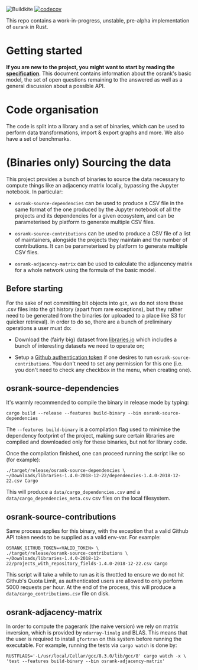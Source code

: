 
![Buildkite](https://badge.buildkite.com/0342a83f273c9ff90762c676def36d4f987f62483d7ae1b333.svg)
[![codecov](https://codecov.io/gh/oscoin/osrank-rs/branch/master/graph/badge.svg)](https://codecov.io/gh/oscoin/osrank-rs)

This repo contains a work-in-progress, unstable, pre-alpha implementation 
of `osrank` in Rust.

# Getting started

**If you are new to the project, you might want to start by reading the 
[specification](https://github.com/oscoin/docs/raw/master/osrank/spec/osrank_spec.pdf)**.
This document contains information about the osrank's basic model, the set of
open questions remaining to the answered as well as a general discussion
about a possible API.

# Code organisation

The code is split into a library and a set of binaries, which can be used to
perform data transformations, import & export graphs and more. We also have
a set of benchmarks.

# (Binaries only) Sourcing the data

This project provides a bunch of binaries to source the data necessary to
compute things like an adjacency matrix locally, bypassing the Jupyter notebook.
In particular:

* `osrank-source-dependencies` can be used to produce a CSV file in the same
  format of the one produced by the Jupyter notebook of all the projects and
  its dependencies for a given ecosystem, and can be parameterised by platform
  to generate multiple CSV files.

* `osrank-source-contributions` can be used to produce a CSV file of a list of
  maintainers, alongside the projects they maintain and the number of
  contributions. It can be parameterised by platform to generate multiple CSV
  files.

* `osrank-adjacency-matrix` can be used to calculate the adjancency matrix
  for a whole network using the formula of the basic model.

## Before starting

For the sake of not committing bit objects into `git`, we do not store these
.csv files into the git history (apart from rare exceptions), but they rather
need to be generated from the binaries (or uploaded to a place like S3 for
quicker retrieval). In order to do so, there are a bunch of preliminary
operations a user must do:

* Download the (fairly big) dataset from [libraries.io](https://zenodo.org/record/2536573#.XR7_7ZMzZTY) which includes a
  bunch of interesting datasets we need to operate on;

* Setup a [Github authentication token](https://help.github.com/en/articles/creating-a-personal-access-token-for-the-command-line) if one desires to run
  `osrank-source-contributions`. You don't need to set any permission for this one
  (i.e. you don't need to check any checkbox in the menu, when creating one).

## osrank-source-dependencies

It's warmly recommended to compile the binary in release mode by typing:

```
cargo build --release --features build-binary --bin osrank-source-dependencies
```

The `--features build-binary` is a compilation flag used to minimise the dependency
footprint of the project, making sure certain libraries are compiled and
downloaded only for these binaries, but not for library code.

Once the compilation finished, one can proceed running the script like so
(for example):

```
./target/release/osrank-source-dependencies \
~/Downloads/libraries-1.4.0-2018-12-22/dependencies-1.4.0-2018-12-22.csv Cargo
```

This will produce a `data/cargo_dependencies.csv` and a `data/cargo_dependencies_meta.csv`
csv files on the local filesystem.

## osrank-source-contributions

Same process applies for this binary, with the exception that a valid Github
API token needs to be supplied as a valid env-var. For example:

```
OSRANK_GITHUB_TOKEN=<VALID_TOKEN> \
./target/release/osrank-source-contributions \
~/Downloads/libraries-1.4.0-2018-12-22/projects_with_repository_fields-1.4.0-2018-12-22.csv Cargo
```

This script will take a while to run as it is throttled to ensure we do not
hit Github's Quota Limit, as authenticated users are allowed to only perform
5000 requests per hour. At the end of the process, this will produce a 
`data/cargo_contributions.csv` file on disk.

## osrank-adjacency-matrix

In order to compute the pagerank (the naive version) we rely on matrix inversion,
which is provided by `ndarray-linalg` and BLAS. This means that the user is 
required to install `gfortran` on this system before running the executable.
For example, running the tests via `cargo watch` is done by:

```
RUSTFLAGS='-L/usr/local/Cellar/gcc/8.3.0/lib/gcc/8' cargo watch -x \
'test --features build-binary --bin osrank-adjacency-matrix'
```
